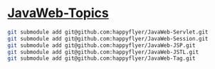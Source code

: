 # [JavaWeb-Topics](https://github.com/happyflyer/JavaWeb-Topics)

```bash
git submodule add git@github.com:happyflyer/JavaWeb-Servlet.git
git submodule add git@github.com:happyflyer/JavaWeb-Session.git
git submodule add git@github.com:happyflyer/JavaWeb-JSP.git
git submodule add git@github.com:happyflyer/JavaWeb-JSTL.git
git submodule add git@github.com:happyflyer/JavaWeb-Tag.git
```
